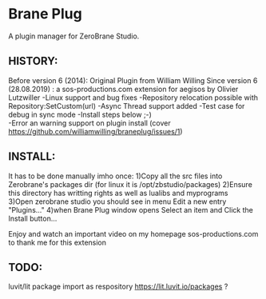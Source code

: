 # Brane Plug

A plugin manager for ZeroBrane Studio.

HISTORY:
--------
Before version 6 (2014): Original Plugin from William Willing
Since version 6 (28.08.2019) : a sos-productions.com extension for aegisos by Olivier Lutzwiller
  -Linux support and bug fixes
  -Repository relocation possible with Repository:SetCustom(url)
  -Async Thread support added
  -Test case for debug in sync mode
  -Install steps below ;-)  
  -Error an warning support on plugin install (cover https://github.com/williamwilling/braneplug/issues/1)

INSTALL:
--------
  It has to be done manually imho once:
  1)Copy all the src files into Zerobrane's packages dir (for linux it is /opt/zbstudio/packages)
  2)Ensure this directory has writting rights as well as lualibs and myprograms  
  3)Open zerobrane studio you should see in menu Edit a new entry "Plugins..." 
  4)when Brane Plug window opens Select an item and Click the Install button...
  
  Enjoy and watch an important video on my homepage sos-productions.com to thank me for this extension

TODO:
------
  luvit/lit package import as respository https://lit.luvit.io/packages ?